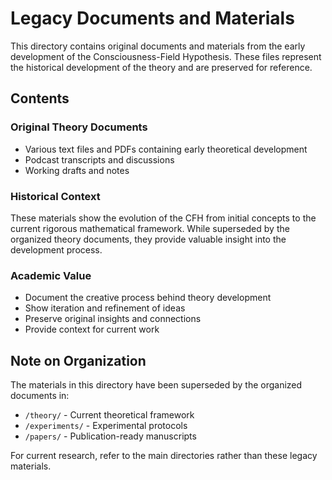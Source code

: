 # Legacy Documents and Materials

This directory contains original documents and materials from the early development of the Consciousness-Field Hypothesis. These files represent the historical development of the theory and are preserved for reference.

## Contents

### Original Theory Documents
- Various text files and PDFs containing early theoretical development
- Podcast transcripts and discussions
- Working drafts and notes

### Historical Context
These materials show the evolution of the CFH from initial concepts to the current rigorous mathematical framework. While superseded by the organized theory documents, they provide valuable insight into the development process.

### Academic Value
- Document the creative process behind theory development
- Show iteration and refinement of ideas
- Preserve original insights and connections
- Provide context for current work

## Note on Organization

The materials in this directory have been superseded by the organized documents in:
- `/theory/` - Current theoretical framework
- `/experiments/` - Experimental protocols
- `/papers/` - Publication-ready manuscripts

For current research, refer to the main directories rather than these legacy materials.
